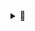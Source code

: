 <details> <summary>📄 </summary>
markdown
Copy
Edit
# 📔 MyDiary.write – A Personal Digital Journal

**MyDiary.write** is a secure and expressive full-stack journaling application that allows users to write, store, and explore personal and public posts — all while maintaining privacy. With a clean UI, emoji support, image uploads, and user authentication, MyDiary blends simplicity and functionality for modern diary-keeping.

---

## 🌟 Features

- 📝 Create private and public (anonymous) diary entries  
- 🔐 Secure user registration, login, and password reset  
- 🖼️ Attach a single image to a post  
- 😊 Emoji support in post content and reactions  
- 💬 React to posts with: Like, Love, Laugh, Sad  
- 🧭 View global feed (anonymous), private posts, and post details  
- 🌗 Dark mode toggle and UI enhancements  
- 📧 Password reset via Gmail  

---

## 🧰 Tech Stack

**Frontend**  
- HTML, CSS (Bootstrap), JavaScript  
- Served statically from Express `public/` folder

**Backend**  
- Node.js with Express.js  
- MySQL database  
- bcrypt for password hashing  
- multer for image upload  
- nodemailer for email integration

---

## 📁 Folder Structure

```
MyDiary/
└── backend/
    ├── public/              # Frontend HTML, CSS, JS
    │   ├── Login.html
    │   ├── Registration.html
    │   ├── FeedPage.html
    │   └── ...
    ├── server.js
    ├── routes/
    ├── utils/
    ├── uploads/
    └── .env                 # Not committed
```

---

## 🚀 Getting Started

### 🔧 Prerequisites

- Node.js (v16+)
- MySQL installed and running

### 🔐 Environment Variables

Create a `.env` file in `backend/`:

```env
EMAIL_USER=your.email@gmail.com
EMAIL_PASS=yourpassword
DB_HOST=localhost
DB_USER=root
DB_PASSWORD=yourdbpassword
DB_NAME=mydiary
```

---

### 📦 Install Dependencies

```bash
cd backend
npm install
```

---

### ▶️ Run the Server

```bash
node server.js
```

Then open [http://localhost:3000](http://localhost:3000) in your browser.

---


## 📸 Screenshots

Login page 
<img width="1910" height="880" alt="image" src="https://github.com/user-attachments/assets/68e71cef-9c68-418e-a8d8-458345324487" />

Global FeedPage
<img width="1848" height="875" alt="image" src="https://github.com/user-attachments/assets/c10dcd8f-ca7a-4ff0-b7c2-eadf139d50a4" />

Post page
<img width="1894" height="866" alt="image" src="https://github.com/user-attachments/assets/07f2b6d3-dd46-4cfe-8711-28d10f7aa304" />

## 🧑‍💻 Author

**Manusri D**  
GitHub: [@manusrid8](https://github.com/manusrid8)

---

## 📜 License

Licensed under the [MIT License](LICENSE).
</details>
 
 
